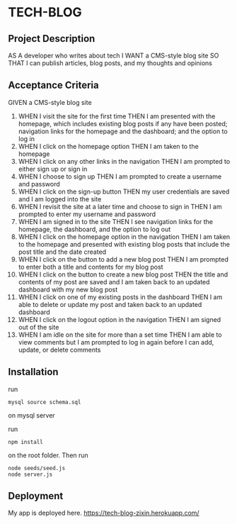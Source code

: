 # TECH-BLOG

## Project Description

AS A developer who writes about tech
I WANT a CMS-style blog site
SO THAT I can publish articles, blog posts, and my thoughts and opinions

## Acceptance Criteria

GIVEN a CMS-style blog site

1. WHEN I visit the site for the first time
THEN I am presented with the homepage, which includes existing blog posts if any have been posted; navigation links for the homepage and the dashboard; and the option to log in
2. WHEN I click on the homepage option
THEN I am taken to the homepage
3. WHEN I click on any other links in the navigation
THEN I am prompted to either sign up or sign in
4. WHEN I choose to sign up
THEN I am prompted to create a username and password
5. WHEN I click on the sign-up button
THEN my user credentials are saved and I am logged into the site
6. WHEN I revisit the site at a later time and choose to sign in
THEN I am prompted to enter my username and password
7. WHEN I am signed in to the site
THEN I see navigation links for the homepage, the dashboard, and the option to log out
8. WHEN I click on the homepage option in the navigation
THEN I am taken to the homepage and presented with existing blog posts that include the post title and the date created
9. WHEN I click on the button to add a new blog post
THEN I am prompted to enter both a title and contents for my blog post
10. WHEN I click on the button to create a new blog post
THEN the title and contents of my post are saved and I am taken back to an updated dashboard with my new blog post
11. WHEN I click on one of my existing posts in the dashboard
THEN I am able to delete or update my post and taken back to an updated dashboard
12. WHEN I click on the logout option in the navigation
THEN I am signed out of the site
13. WHEN I am idle on the site for more than a set time
THEN I am able to view comments but I am prompted to log in again before I can add, update, or delete comments

## Installation

run

```
mysql source schema.sql
```

on mysql server

run

```
npm install
```

on the root folder. Then run

```
node seeds/seed.js
node server.js
```

## Deployment

My app is deployed here.
https://tech-blog-zixin.herokuapp.com/
